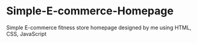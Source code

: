 # Simple-E-commerce-Homepage
Simple E-commerce fitness store homepage designed by me using HTML, CSS, JavaScript
